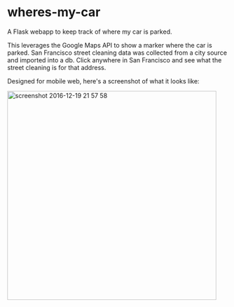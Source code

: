 wheres-my-car
=============

A Flask webapp to keep track of where my car is parked.

This leverages the Google Maps API to show a marker where the car is parked. San Francisco street cleaning data was collected from a city source and imported into a db. Click anywhere in San Francisco and see what the street cleaning is for that address.

Designed for mobile web, here's a screenshot of what it looks like:


<img width="477" alt="screenshot 2016-12-19 21 57 58" src="https://cloud.githubusercontent.com/assets/1342734/21339716/39355930-c636-11e6-8c18-138455828cd3.png">


